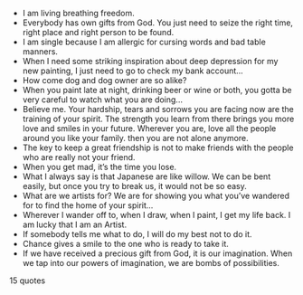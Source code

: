  - I am living breathing freedom.
 - Everybody has own gifts from God. You just need to seize the right time, right place and right person to be found.
 - I am single because I am allergic for cursing words and bad table manners.
 - When I need some striking inspiration about deep depression for my new painting, I just need to go to check my bank account...
 - How come dog and dog owner are so alike?
 - When you paint late at night, drinking beer or wine or both, you gotta be very careful to watch what you are doing...
 - Believe me. Your hardship, tears and sorrows you are facing now are the training of your spirit. The strength you learn from there brings you more love and smiles in your future. Wherever you are, love all the people around you like your family. then you are not alone anymore.
 - The key to keep a great friendship is not to make friends with the people who are really not your friend.
 - When you get mad, it’s the time you lose.
 - What I always say is that Japanese are like willow. We can be bent easily, but once you try to break us, it would not be so easy.
 - What are we artists for? We are for showing you what you’ve wandered for to find the home of your spirit...
 - Wherever I wander off to, when I draw, when I paint, I get my life back. I am lucky that I am an Artist.
 - If somebody tells me what to do, I will do my best not to do it.
 - Chance gives a smile to the one who is ready to take it.
 - If we have received a precious gift from God, it is our imagination. When we tap into our powers of imagination, we are bombs of possibilities.

15 quotes